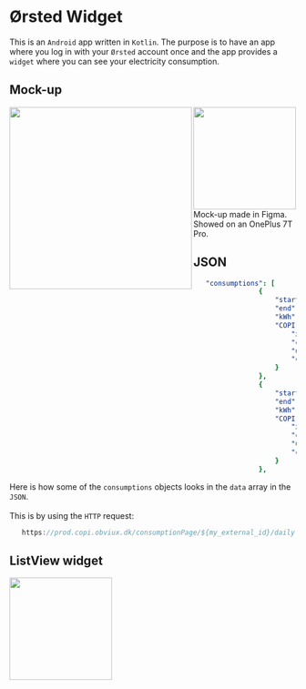# Ørsted Widget

This is an <code>Android</code> app written in <code>Kotlin</code>. The purpose is to have an app where you log in with your <code>Ørsted</code> account once and the app provides a <code>widget</code> where you can see your electricity consumption.

<h2>Mock-up</h2>
<img align="left" src="https://imgur.com/HhJpP31.png" width="320">
<img src="https://imgur.com/3hil0Aq.png" width="180">
Mock-up made in Figma. Showed on an OnePlus 7T Pro.

<h2>JSON</h2>

```yaml 
   "consumptions": [
                {
                    "start": "2019-11-23T23:00:00.000Z",
                    "end": "2019-11-24T23:00:00.000Z",
                    "kWh": 0.63,
                    "COPI": {
                        "xAxisLabel": "Søn",
                        "currentConsumptionPrefix": "Søndag den 24. november 2019 brugte du",
                        "unit": "kWh",
                        "currentConsumption": 0.63
                    }
                },
                {
                    "start": "2019-11-24T23:00:00.000Z",
                    "end": "2019-11-25T23:00:00.000Z",
                    "kWh": 2.26,
                    "COPI": {
                        "xAxisLabel": "Man",
                        "currentConsumptionPrefix": "Mandag den 25. november 2019 brugte du",
                        "unit": "kWh",
                        "currentConsumption": 2.26
                    }
                },
```
Here is how some of the <code>consumptions</code> objects looks in the <code>data</code> array in the <code>JSON</code>.</br></br>
This is by using the <code>HTTP</code> request:
```kotlin
   https://prod.copi.obviux.dk/consumptionPage/${my_external_id}/daily
```

## ListView widget
<img src="https://imgur.com/aQMjf8W.gif" width="180">

